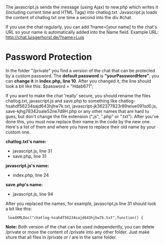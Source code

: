 The javascript.js sends the message (using Ajax) to new.php which writes it (including current time and HTML Tags) into chatlog.txt. Javascript.js loads the content of chatlog.txt one time a second into the div #chat.

If you use the chat regularly, you can add ?name=[your name] to the chat's URL so your name is automatically added into the Name field. Example URL: http://chat.luisgerhorst.de/?name=Luis

# Password Protection

In the folder "/private" you find a version of the chat that can be protected by a custom password. The **default password** is **"yourPasswordHere"**, you can **change it** in **index.php, line 10**. After you changed it, the line should look a bit like this: $password = "Hdab671";

If you want to make the chat 'really' secure, you should rename the files chatlog.txt, javascript.js and save.php to something like chatlog-hsahdf56234sajd643hjhw7k.txt, javascript-jk362377823r89wiue091sd0.js, save-kjhg78342oale52ne7d9H.php or any other names that are hard tu gues, but don't change the file extension (".js", ".php" or ".txt"). After you've done this, you must now replace their name in the code by the new one. Here's a list of them and where you have to replace their old name by your custom one.

**chatlog.txt's name:**

- javascript.js, line 31
- save.php, line 31

**javascript.js's name:**

- index.php, line 24

**save.php's name:**

- javascript.js, line 94

After you replaced the names, for example, javascript.js line 31 should look a bit like this:

     loadXMLDoc("chatlog-hsahdf56234sajd643hjhw7k.txt",function() {

**Note:** Both version of the chat can be used independently, you can delete /private or move the content of /private into any other folder. Just make shure that all files in /private or / are in the same folder.
